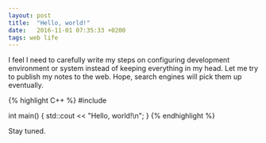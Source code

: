 ```yaml
---
layout: post
title:  "Hello, world!"
date:   2016-11-01 07:35:33 +0200
tags: web life
---
```

I feel I need to carefully write my steps on configuring development
environment or system instead of keeping everything in my head. Let me try to
publish my notes to the web. Hope, search engines will pick them up eventually.

{% highlight C++ %}
#include <iostream>

int main()
{
    std::cout << "Hello, world!\n";
}
{% endhighlight %}

Stay tuned.
